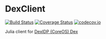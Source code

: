 # DexClient

[![Build Status](https://travis-ci.org/tanmaykm/DexClient.jl.svg?branch=master)](https://travis-ci.org/tanmaykm/DexClient.jl)
[![Coverage Status](https://coveralls.io/repos/tanmaykm/DexClient.jl/badge.svg?branch=master&service=github)](https://coveralls.io/github/tanmaykm/DexClient.jl?branch=master)
[![codecov.io](http://codecov.io/github/tanmaykm/DexClient.jl/coverage.svg?branch=master)](http://codecov.io/github/tanmaykm/DexClient.jl?branch=master)

Julia client for [DexIDP (CoreOS) Dex](https://github.com/dexidp/dex)
